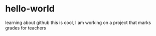 # hello-world
learning about github
this is cool, I am working on a project that marks grades for teachers
